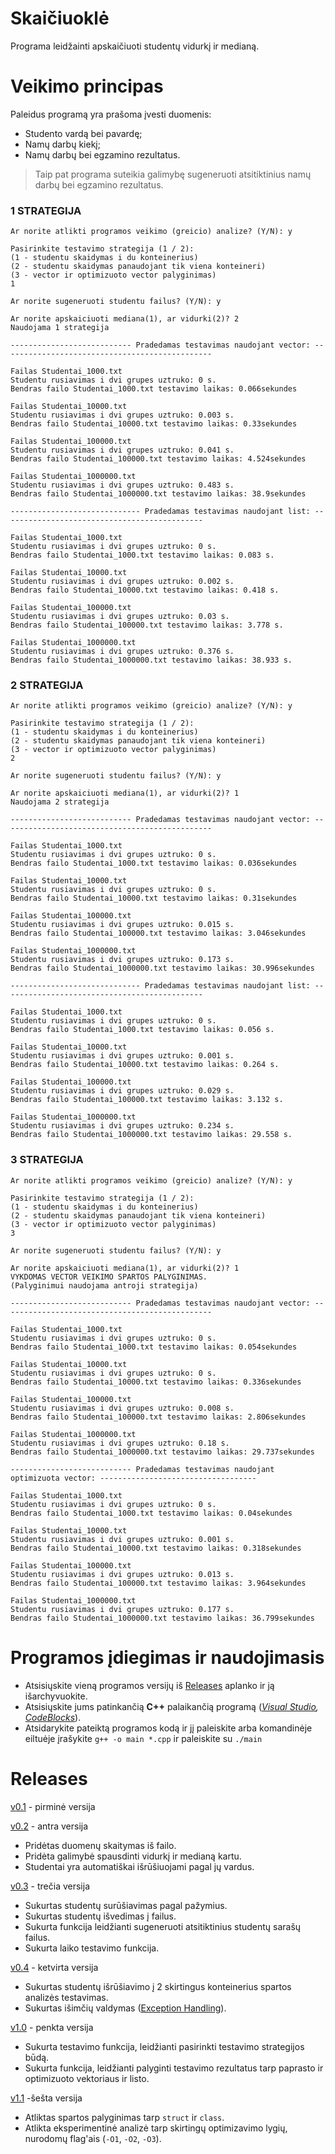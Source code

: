 # Skaičiuoklė #
Programa leidžainti apskaičiuoti studentų vidurkį ir medianą.
# Veikimo principas #
Paleidus programą yra prašoma įvesti duomenis:

* Studento vardą bei pavardę;
* Namų darbų kiekį;
* Namų darbų bei egzamino rezultatus.

> Taip pat programa suteikia galimybę sugeneruoti atsitiktinius namų darbų bei egzamino rezultatus.

### 1 STRATEGIJA ###
```
Ar norite atlikti programos veikimo (greicio) analize? (Y/N): y

Pasirinkite testavimo strategija (1 / 2):
(1 - studentu skaidymas i du konteinerius)
(2 - studentu skaidymas panaudojant tik viena konteineri)
(3 - vector ir optimizuoto vector palyginimas)
1

Ar norite sugeneruoti studentu failus? (Y/N): y

Ar norite apskaiciuoti mediana(1), ar vidurki(2)? 2
Naudojama 1 strategija

--------------------------- Pradedamas testavimas naudojant vector: -----------------------------------------------

Failas Studentai_1000.txt
Studentu rusiavimas i dvi grupes uztruko: 0 s.
Bendras failo Studentai_1000.txt testavimo laikas: 0.066sekundes

Failas Studentai_10000.txt
Studentu rusiavimas i dvi grupes uztruko: 0.003 s.
Bendras failo Studentai_10000.txt testavimo laikas: 0.33sekundes

Failas Studentai_100000.txt
Studentu rusiavimas i dvi grupes uztruko: 0.041 s.
Bendras failo Studentai_100000.txt testavimo laikas: 4.524sekundes

Failas Studentai_1000000.txt
Studentu rusiavimas i dvi grupes uztruko: 0.483 s.
Bendras failo Studentai_1000000.txt testavimo laikas: 38.9sekundes

----------------------------- Pradedamas testavimas naudojant list: ---------------------------------------------

Failas Studentai_1000.txt
Studentu rusiavimas i dvi grupes uztruko: 0 s.
Bendras failo Studentai_1000.txt testavimo laikas: 0.083 s.

Failas Studentai_10000.txt
Studentu rusiavimas i dvi grupes uztruko: 0.002 s.
Bendras failo Studentai_10000.txt testavimo laikas: 0.418 s.

Failas Studentai_100000.txt
Studentu rusiavimas i dvi grupes uztruko: 0.03 s.
Bendras failo Studentai_100000.txt testavimo laikas: 3.778 s.

Failas Studentai_1000000.txt
Studentu rusiavimas i dvi grupes uztruko: 0.376 s.
Bendras failo Studentai_1000000.txt testavimo laikas: 38.933 s.
```

### 2 STRATEGIJA ###
```
Ar norite atlikti programos veikimo (greicio) analize? (Y/N): y

Pasirinkite testavimo strategija (1 / 2):
(1 - studentu skaidymas i du konteinerius)
(2 - studentu skaidymas panaudojant tik viena konteineri)
(3 - vector ir optimizuoto vector palyginimas)
2

Ar norite sugeneruoti studentu failus? (Y/N): y

Ar norite apskaiciuoti mediana(1), ar vidurki(2)? 1
Naudojama 2 strategija

--------------------------- Pradedamas testavimas naudojant vector: -----------------------------------------------

Failas Studentai_1000.txt
Studentu rusiavimas i dvi grupes uztruko: 0 s.
Bendras failo Studentai_1000.txt testavimo laikas: 0.036sekundes

Failas Studentai_10000.txt
Studentu rusiavimas i dvi grupes uztruko: 0 s.
Bendras failo Studentai_10000.txt testavimo laikas: 0.31sekundes

Failas Studentai_100000.txt
Studentu rusiavimas i dvi grupes uztruko: 0.015 s.
Bendras failo Studentai_100000.txt testavimo laikas: 3.046sekundes

Failas Studentai_1000000.txt
Studentu rusiavimas i dvi grupes uztruko: 0.173 s.
Bendras failo Studentai_1000000.txt testavimo laikas: 30.996sekundes

----------------------------- Pradedamas testavimas naudojant list: ---------------------------------------------

Failas Studentai_1000.txt
Studentu rusiavimas i dvi grupes uztruko: 0 s.
Bendras failo Studentai_1000.txt testavimo laikas: 0.056 s.

Failas Studentai_10000.txt
Studentu rusiavimas i dvi grupes uztruko: 0.001 s.
Bendras failo Studentai_10000.txt testavimo laikas: 0.264 s.

Failas Studentai_100000.txt
Studentu rusiavimas i dvi grupes uztruko: 0.029 s.
Bendras failo Studentai_100000.txt testavimo laikas: 3.132 s.

Failas Studentai_1000000.txt
Studentu rusiavimas i dvi grupes uztruko: 0.234 s.
Bendras failo Studentai_1000000.txt testavimo laikas: 29.558 s.
```

### 3 STRATEGIJA ###
```
Ar norite atlikti programos veikimo (greicio) analize? (Y/N): y

Pasirinkite testavimo strategija (1 / 2):
(1 - studentu skaidymas i du konteinerius)
(2 - studentu skaidymas panaudojant tik viena konteineri)
(3 - vector ir optimizuoto vector palyginimas)
3

Ar norite sugeneruoti studentu failus? (Y/N): y

Ar norite apskaiciuoti mediana(1), ar vidurki(2)? 1
VYKDOMAS VECTOR VEIKIMO SPARTOS PALYGINIMAS.
(Palyginimui naudojama antroji strategija)

--------------------------- Pradedamas testavimas naudojant vector: -----------------------------------------------

Failas Studentai_1000.txt
Studentu rusiavimas i dvi grupes uztruko: 0 s.
Bendras failo Studentai_1000.txt testavimo laikas: 0.054sekundes

Failas Studentai_10000.txt
Studentu rusiavimas i dvi grupes uztruko: 0 s.
Bendras failo Studentai_10000.txt testavimo laikas: 0.336sekundes

Failas Studentai_100000.txt
Studentu rusiavimas i dvi grupes uztruko: 0.008 s.
Bendras failo Studentai_100000.txt testavimo laikas: 2.806sekundes

Failas Studentai_1000000.txt
Studentu rusiavimas i dvi grupes uztruko: 0.18 s.
Bendras failo Studentai_1000000.txt testavimo laikas: 29.737sekundes

--------------------------- Pradedamas testavimas naudojant optimizuota vector: -----------------------------------

Failas Studentai_1000.txt
Studentu rusiavimas i dvi grupes uztruko: 0 s.
Bendras failo Studentai_1000.txt testavimo laikas: 0.04sekundes

Failas Studentai_10000.txt
Studentu rusiavimas i dvi grupes uztruko: 0.001 s.
Bendras failo Studentai_10000.txt testavimo laikas: 0.318sekundes

Failas Studentai_100000.txt
Studentu rusiavimas i dvi grupes uztruko: 0.013 s.
Bendras failo Studentai_100000.txt testavimo laikas: 3.964sekundes

Failas Studentai_1000000.txt
Studentu rusiavimas i dvi grupes uztruko: 0.177 s.
Bendras failo Studentai_1000000.txt testavimo laikas: 36.799sekundes
```

# Programos įdiegimas ir naudojimasis #

* Atsisiųskite vieną programos versijų iš [Releases](https://github.com/Astrowski/My-first-project) aplanko ir ją išarchyvuokite.
* Atsisiųskite jums patinkančią __C++__ palaikančią programą (_[Visual Studio](https://visualstudio.microsoft.com/downloads/), [CodeBlocks](https://www.codeblocks.org/downloads/)_).
* Atsidarykite pateiktą programos kodą ir jį paleiskite arba komandinėje eiltuėje įrašykite `g++ -o main *.cpp` ir paleiskite su `./main`

# Releases #
[v0.1](https://github.com/Astrowski/My-first-project/tree/v.01) - pirminė versija

[v0.2](https://github.com/Astrowski/My-first-project/tree/v.02) - antra versija
* Pridėtas duomenų skaitymas iš failo.
* Pridėta galimybė spausdinti vidurkį ir medianą kartu.
* Studentai yra automatiškai išrūšiuojami pagal jų vardus.

[v0.3](https://github.com/Astrowski/My-first-project/tree/v.03) - trečia versija
* Sukurtas studentų surūšiavimas pagal pažymius.
* Sukurtas studentų išvedimas į failus.
* Sukurta funkcija leidžianti sugeneruoti atsitiktinius studentų sarašų failus.
* Sukurta laiko testavimo funkcija.

[v0.4](https://github.com/Astrowski/My-first-project/tree/v.04) - ketvirta versija
* Sukurtas studentų išrūšiavimo į 2 skirtingus konteinerius spartos analizės testavimas.
* Sukurtas išimčių valdymas ([Exception Handling](https://www.tutorialspoint.com/cplusplus/cpp_exceptions_handling.htm)).

[v1.0](https://github.com/Astrowski/My-first-project/tree/v1.0) - penkta versija
* Sukurta testavimo funkcija, leidžianti pasirinkti testavimo strategijos būdą.
* Sukurta funkcija, leidžianti palyginti testavimo rezultatus tarp paprasto ir optimizuoto vektoriaus ir listo.

[v1.1]() -šešta versija
  * Atliktas spartos palyginimas tarp `struct` ir `class`.
  * Atlikta eksperimentinė analizė tarp skirtingų optimizavimo lygių, nurodomų flag'ais (`-O1`, `-O2`, `-O3`).
